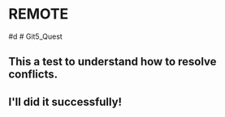 # REMOTE
#d # Git5_Quest
## This a test to understand how to resolve conflicts.
## I'll did it successfully!
